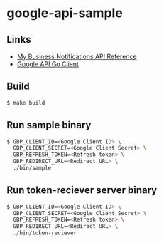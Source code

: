 # google-api-sample

## Links

- [My Business Notifications API Reference](https://developers.google.com/my-business/reference/notifications/rest)
- [Google API Go Client](https://github.com/googleapis/google-api-go-client#google-apis-client-library-for-go)

## Build

```.sh
$ make build
```

## Run sample binary

```.sh
$ GBP_CLIENT_ID=<Google Client ID> \
  GBP_CLIENT_SECRET=<Google Client Secret> \
  GBP_REFRESH_TOKEN=<Refresh token> \
  GBP_REDIRECT_URL=<Redirect URL> \
  ./bin/sample
```

## Run token-reciever server binary

```.sh
$ GBP_CLIENT_ID=<Google Client ID> \
  GBP_CLIENT_SECRET=<Google Client Secret> \
  GBP_REFRESH_TOKEN=<Refresh token> \
  GBP_REDIRECT_URL=<Redirect URL> \
  ./bin/token-reciever
```
